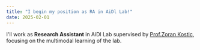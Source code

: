 ```yaml
---
title: "I begin my position as RA in AiDl Lab!"
date: 2025-02-01
---
```


<!--more-->
I'll work as **Research Assistant** in AiDl Lab supervised by [Prof.Zoran Kostic](https://www.aidl.ee.columbia.edu/), focusing on the multimodal learning of the lab.
